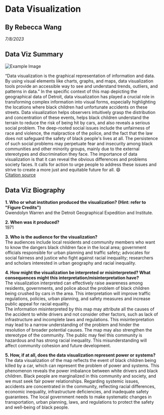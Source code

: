# Data Visualization
## By Rebecca Wang
*7/8/2023*
## Data Viz Summary
![Example Image](https://github.com/1uf3n/Info201code/assets/137256010/cb928d8e-1328-45a8-b58e-9d82fe13676f)

“Data visualization is the graphical representation of information and data. By using visual elements like charts, graphs, and maps, data visualization tools provide an accessible way to see and understand trends, outliers, and patterns in data.” In the specific context of this map depicting the geographical data of Detroit, data visualization has played a crucial role in transforming complex information into visual forms, especially highlighting the locations where black children had unfortunate accidents on these streets. Data visualization helps observers intuitively grasp the distribution and concentration of these events, helps black children understand the terrain to reduce the risk of being hit by cars, and also reveals a serious social problem. The deep-rooted social issues include the unfairness of race and violence, the malpractice of the police, and the fact that the law does not safeguard the safety of black people's lives at all. The persistence of such social problems may perpetuate fear and insecurity among black communities and other minority groups, mainly due to the external stereotypes and discrimination they face. The importance of data visualization is that it can reveal the obvious differences and problems society faces. It calls for action to urge people to address these issues and strive to create a more just and equitable future for all. :smile:    
[Citation source](https://www.tableau.com/learn/articles/data-visualization)

## Data Viz Biography

**1. Who or what institution produced the visualization? (Hint: refer to "Figure Credits")**  
Gwendolyn Warren and the Detroit Geographical Expedition and Institute.  

**2. When was it produced?**  
1971  

**3. Who is the audience for the visualization?**  
The audiences include local residents and community members who want to know the dangers black children face in the local area; government officials responsible for urban planning and traffic safety; advocates for social fairness and justice who fight against racial inequality; researchers and scholars interested in urban geography and racial inequality.  

**4. How might the visualization be interpreted or misinterpreted? What consequences might this interpretation/misinterpretation have?**  
The visualization interpreted can effectively raise awareness among residents, governments, and police about the problem of black children being crushed by cars in the area. This interpretation will improve traffic regulations, policies, urban planning, and safety measures and increase public appeal for racial equality.  
The information misinterpreted by this map may attribute all the causes of the accident to white drivers and not consider other factors, such as lack of infrastructure and incomplete laws and regulations. This misinterpretation may lead to a narrow understanding of the problem and hinder the resolution of broader potential causes. The map may also strengthen the stereotype of the community. The public may feel this community is hazardous and has strong racial inequality. This misunderstanding will affect community cohesion and future development.  

**5. How, if at all, does the data visualization represent power or systems?**  
The data visualization of the map reflects the event of black children being killed by a car, which can represent the problem of power and systems. This phenomenon reveals the power imbalance between white drivers and black children. Black people are marginalized in this community and society, and we must seek fair power relationships. Regarding systemic issues, accidents are concentrated in the community, reflecting racial differences, economic inequality, infrastructure deficiencies, and inadequate safety guarantees. The local government needs to make systematic changes in transportation, urban planning, laws, and regulations to protect the safety and well-being of black people.

